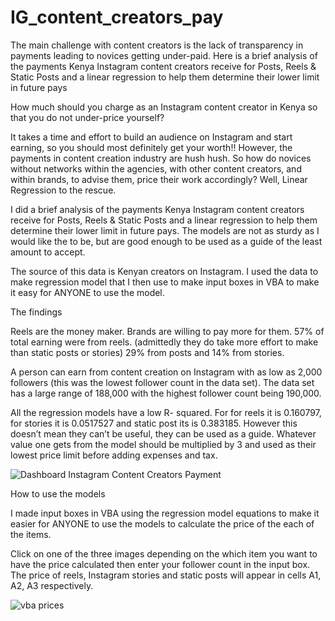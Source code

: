 # IG_content_creators_pay
The main challenge with content creators is the lack of transparency in payments leading to novices getting under-paid. Here is a brief analysis of the payments Kenya Instagram content creators receive for Posts, Reels &amp; Static Posts and a linear regression to help them determine their lower limit in future pays

How much should you charge as an Instagram content creator in Kenya so that you do not under-price yourself? 

It takes a time and effort to build an audience on Instagram and start earning, so you should most definitely get your worth!!  However, the payments in content creation industry are hush hush. So how do novices without networks within the agencies, with other content creators, and within brands, to advise them, price their work accordingly? Well, Linear Regression to the rescue.

I did a brief analysis of the payments Kenya Instagram content creators receive for Posts, Reels & Static Posts and a linear regression to help them determine their lower limit in future pays. The models are not as sturdy as I would like the to be, but are good enough to be used as a guide of the least amount to accept.

The source of this data is Kenyan creators on Instagram. I used the data to make regression model that I then use to make input boxes in VBA to make it easy for ANYONE to use the model. 

The findings

Reels are the money maker. Brands are willing to pay more for them. 57% of total earning were from reels. (admittedly they do take more effort to make than static posts or stories) 29% from posts and 14% from stories.

A person can earn from content creation on Instagram with as low as 2,000 followers (this was the lowest follower count in the data set). The data set has a large range of 188,000 with the highest follower count being 190,000.

All the regression models have a low R- squared. For for reels it is 0.160797, for stories it is 0.0517527 and static post its is 0.383185. However this doesn’t mean they can’t be useful, they can be used as a guide. Whatever value one gets from the model should be multiplied by 3 and used as their lowest price limit before adding expenses and tax.

![Dashboard Instagram Content Creators Payment](https://user-images.githubusercontent.com/106580846/205642371-374ee23e-3d7c-4eaf-aa44-0b60fc8d787d.png)

How to use the models

I made input boxes in VBA using the regression model equations to make it easier for ANYONE to use the models to calculate the price of the each of the items.

Click on one of the three images depending on the which item you want to have the price calculated then enter your follower count in the input box. The price of reels, Instagram stories and static posts will appear in cells A1, A2, A3 respectively.

![vba prices](https://user-images.githubusercontent.com/106580846/205643452-5eb82523-5100-4c95-bcb9-71710413377c.png)

